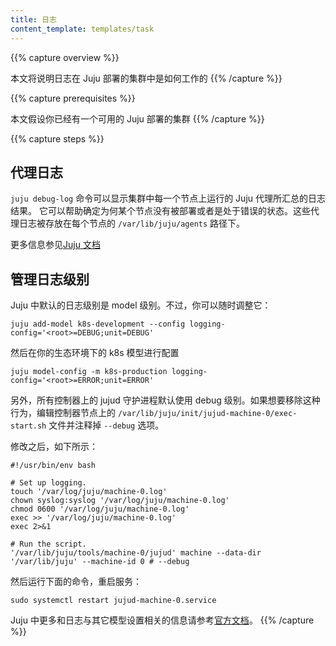 ```yaml
---
title: 日志
content_template: templates/task
---
```


<!-- ---
title: Logging
content_template: templates/task
--- -->

{{% capture overview %}}
<!-- This page will explain how logging works within a Juju deployed cluster. -->
本文将说明日志在 Juju 部署的集群中是如何工作的
{{% /capture %}}

{{% capture prerequisites %}}
<!-- This page assumes you have a working Juju deployed cluster. -->
本文假设你已经有一个可用的 Juju 部署的集群
{{% /capture %}}

{{% capture steps %}}
<!-- ## Agent Logging -->
## 代理日志

<!-- The `juju debug-log` will show all of the consolidated logs of all the Juju agents running on each node of the cluster. This can be useful for finding out why a specific node hasn't deployed or is in an error state. These agent logs are located in `/var/lib/juju/agents` on every node. -->
`juju debug-log` 命令可以显示集群中每一个节点上运行的 Juju 代理所汇总的日志结果。
它可以帮助确定为何某个节点没有被部署或者是处于错误的状态。这些代理日志被存放在每个节点的 `/var/lib/juju/agents` 路径下。

<!-- See the [Juju documentation](https://jujucharms.com/docs/stable/troubleshooting-logs) for more information. -->
更多信息参见[Juju 文档](https://jujucharms.com/docs/stable/troubleshooting-logs)


<!-- ## Managing log verbosity -->
## 管理日志级别

<!-- Log verbosity in Juju is set at the model level. You can adjust it at any time: -->
Juju 中默认的日志级别是 model 级别。不过，你可以随时调整它：

```
juju add-model k8s-development --config logging-config='<root>=DEBUG;unit=DEBUG'
```

<!-- and later on your k8s-production model -->
然后在你的生态环境下的 k8s 模型进行配置

```
juju model-config -m k8s-production logging-config='<root>=ERROR;unit=ERROR'
```

<!-- In addition, the jujud daemon is started in debug mode by default on all controllers. To remove that behavior edit ```/var/lib/juju/init/jujud-machine-0/exec-start.sh``` on the controller node and comment the ```--debug``` section. -->
另外，所有控制器上的 jujud 守护进程默认使用 debug 级别。如果想要移除这种行为，编辑控制器节点上的 ```/var/lib/juju/init/jujud-machine-0/exec-start.sh``` 文件并注释掉 ```--debug``` 选项。

<!-- It then contains: -->
修改之后，如下所示：

```
#!/usr/bin/env bash

# Set up logging.
touch '/var/log/juju/machine-0.log'
chown syslog:syslog '/var/log/juju/machine-0.log'
chmod 0600 '/var/log/juju/machine-0.log'
exec >> '/var/log/juju/machine-0.log'
exec 2>&1

# Run the script.
'/var/lib/juju/tools/machine-0/jujud' machine --data-dir '/var/lib/juju' --machine-id 0 # --debug
```

<!-- Then restart the service with: -->
然后运行下面的命令，重启服务：

```
sudo systemctl restart jujud-machine-0.service
```

<!-- See the [official documentation](https://jujucharms.com/docs/stable/models-config) for more information about logging and other model settings in Juju. -->
Juju 中更多和日志与其它模型设置相关的信息请参考[官方文档](https://jujucharms.com/docs/stable/models-config)。
{{% /capture %}}
